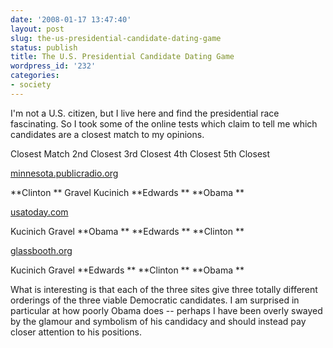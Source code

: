 ```yaml
---
date: '2008-01-17 13:47:40'
layout: post
slug: the-us-presidential-candidate-dating-game
status: publish
title: The U.S. Presidential Candidate Dating Game
wordpress_id: '232'
categories:
- society
---
```


I'm not a U.S. citizen, but I live here and find the presidential race fascinating.  So I took some of the online tests which claim to tell me which candidates are a closest match to my opinions.








Closest Match 2nd Closest 3rd Closest 4th Closest 5th Closest




[minnesota.publicradio.org](http://minnesota.publicradio.org/projects/ongoing/select_a_candidate/)

**Clinton **
Gravel 
Kucinich 
**Edwards **
**Obama **




[usatoday.com](http://www.usatoday.com/news/politics/election2008/candidate-match-game.htm)

Kucinich 
Gravel 
**Obama **
**Edwards **
**Clinton **




[glassbooth.org](http://glassbooth.org/)

Kucinich 
Gravel 
**Edwards **
**Clinton **
**Obama **




What is interesting is that each of the three sites give three totally different orderings of the three viable Democratic candidates.  I am surprised in particular at how poorly Obama does -- perhaps I have been overly swayed by the glamour and symbolism of his candidacy and should instead pay closer attention to his positions.
